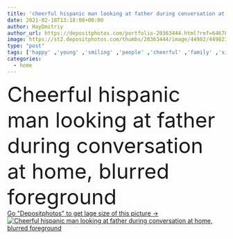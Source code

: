 ```yaml
---
title: 'cheerful hispanic man looking at father during conversation at home, blurred foreground'
date: 2021-02-18T13:18:08+00:00
author: HayDmitriy
author_url: https://depositphotos.com/portfolio-20363444.html?ref=64678756
image: https://st2.depositphotos.com/thumbs/20363444/image/44982/449823936/api_thumb_450.jpg?forcejpeg=true
type: "post"
tags: ['happy' ,'young' ,'smiling' ,'people' ,'cheerful' ,'family' ,'sit' ,'Men' ,'emotion' ,'blur' ,'home' ,'communication' ,'conversation' ,'talk' ,'together' ,'looking' ,'indoors' ,'son' ,'handsome' ,'positive' ,'mature' ,'parent' ,'dad' ,'father' ,'speak' ,'Gesturing' ,'generations' ,'relationship' ,'latin' ,'Hispanic' ,'fatherhood' ,'middle aged' ]
categories: 
  - home
---
```

<div aling="center">
            <font size="60"> Cheerful hispanic man looking at father during conversation at home, blurred foreground</font>   
</div>
<div>
    <a href='https://st2.depositphotos.com/thumbs/20363444/image/44982/449823936/api_thumb_450.jpg?forcejpeg=true?ref=64678756' target=_blank > Go "Depositphotos" to get lage size of this picture ->
        <img href='https://st2.depositphotos.com/thumbs/20363444/image/44982/449823936/api_thumb_450.jpg?forcejpeg=true?ref=64678756' src='https://st2.depositphotos.com/20363444/44982/i/950/depositphotos_449823936-stock-photo-cheerful-hispanic-man-looking-father.jpg?forcejpeg=true' alt='Cheerful hispanic man looking at father during conversation at home, blurred foreground' >
    </a>
</div>
